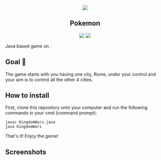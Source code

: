 <p align="center"><img src="resources/feature-banner.png" /></p>

<h2 align="center">Pokemon</h2>

<p align="center"><img src="https://img.shields.io/badge/-Java-007396?logo=java&logoColor=white&style=flat" /> <img src="https://img.shields.io/github/languages/code-size/SHARVAI101/pokemon-game"/> </p>

Java based game on .

## Goal :dart:
The game starts with you having one city, Rome, under your control and your aim is to control all the other 4 cities.

## How to install
First, clone this repository onto your computer and run the following commands in your cmd (command prompt):
```
javac KingdomWars.java
java KingdomWars
```
That's it! Enjoy the game!

## Screenshots